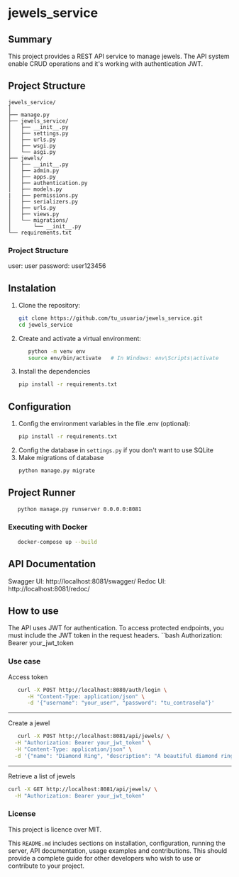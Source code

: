 # jewels_service

## Summary

This project provides a REST API service to manage jewels. The API system enable CRUD operations and it's working with authentication JWT. 

## Project Structure
````
jewels_service/
│
├── manage.py
├── jewels_service/
│   ├── __init__.py
│   ├── settings.py
│   ├── urls.py
│   ├── wsgi.py
│   └── asgi.py
├── jewels/
│   ├── __init__.py
│   ├── admin.py
│   ├── apps.py
│   ├── authentication.py
│   ├── models.py
|   ├── permissions.py
│   ├── serializers.py
│   ├── urls.py
│   ├── views.py
│   └── migrations/
│       └── __init__.py
└── requirements.txt

````

### Project Structure
user: user
password: user123456
## Instalation

1. Clone the repository:

   ```bash
   git clone https://github.com/tu_usuario/jewels_service.git
   cd jewels_service
2. Create and activate a virtual environment:
   ```bash
      python -m venv env
      source env/bin/activate   # In Windows: env\Scripts\activate

3. Install the dependencies
   ```bash
   pip install -r requirements.txt

## Configuration
1. Config the environment variables in the file .env (optional):
   ```bash
   pip install -r requirements.txt
2. Config the database in `settings.py` if you don't want to use SQLite
3. Make migrations of database
   ```bash
   python manage.py migrate

## Project Runner
   ```bash
      python manage.py runserver 0.0.0.0:8081
  ```
### Executing with Docker 
   ```bash
      docker-compose up --build
   ```


## API Documentation
Swagger UI: http://localhost:8081/swagger/
Redoc UI: http://localhost:8081/redoc/

## How to use
The API uses JWT for authentication. To access protected endpoints, you must include the JWT token in the request headers.
   ``bash
      Authorization: Bearer your_jwt_token

### Use case
   Access token
   ```bash
      curl -X POST http://localhost:8080/auth/login \
         -H "Content-Type: application/json" \
         -d '{"username": "your_user", "password": "tu_contraseña"}'
```
----------------------
   Create a jewel
   ```bash
      curl -X POST http://localhost:8081/api/jewels/ \
     -H "Authorization: Bearer your_jwt_token" \
     -H "Content-Type: application/json" \
     -d '{"name": "Diamond Ring", "description": "A beautiful diamond ring", "price": "5000.00"}'

   ```
-----------------------
   Retrieve a list of jewels
   ```bash
   curl -X GET http://localhost:8081/api/jewels/ \
     -H "Authorization: Bearer your_jwt_token"

   ```

### License
This project is licence over MIT.

This `README.md` includes sections on installation, configuration, running the server, API documentation, usage examples and contributions. This should provide a complete guide for other developers who wish to use or contribute to your project.
